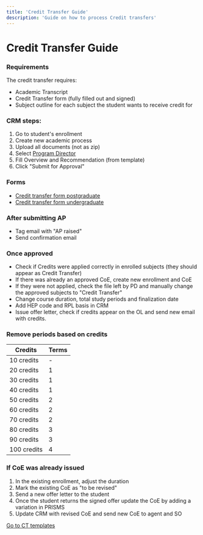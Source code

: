 ```yaml
---
title: 'Credit Transfer Guide'
description: 'Guide on how to process Credit transfers'
---
```


# Credit Transfer Guide

### Requirements

The credit transfer requires:

- Academic Transcript
- Credit Transfer form (fully filled out and signed)
- Subject outline for each subject the student wants to receive credit for

### CRM steps:

1. Go to student's enrollment
2. Create new academic process
3. Upload all documents (not as zip)
4. Select [Program Director](https://laureateaus-my.sharepoint.com/:x:/r/personal/aphillipou_torrens_edu_au/_layouts/15/doc2.aspx?sourcedoc=%7BF5C2120C-FEAA-4E7F-951D-1D8E5D577ECF%7D&file=Program%20Director%20Master%20file%2C%20AP%20assessment.xlsx&action=default&mobileredirect=true&DefaultItemOpen=1)
5. Fill Overview and Recommendation (from template)
6. Click "Submit for Approval"

### Forms
- <a href="https://torrens.blackboard.com/bbcswebdav/xid-4652141_1" target="_blank">Credit transfer form postgraduate</a>
- <a href="https://torrens.blackboard.com/bbcswebdav/xid-4652142_1" target="_blank">Credit transfer form undergraduate</a>

### After submitting AP

- Tag email with "AP raised"
- Send confirmation email

### Once approved

- Check if Credits were applied correctly in enrolled subjects (they should appear as Credit Transfer)
- If there was already an approved CoE, create new enrollment and CoE
- If they were not applied, check the file left by PD and manually change the approved subjects to "Credit Transfer"
- Change course duration, total study periods and finalization date
- Add HEP code and RPL basis in CRM
- Issue offer letter, check if credits appear on the OL and send new email with credits.

### Remove periods based on credits
| Credits | Terms |
|---------|-------|
| 10 credits | - |
| 20 credits | 1 |
| 30 credits | 1 |
| 40 credits | 1 |
| 50 credits | 2 |
| 60 credits | 2 |
| 70 credits | 2 |
| 80 credits | 3 |
| 90 credits | 3 |
| 100 credits | 4 |

### If CoE was already issued
1. In the existing enrollment, adjust the duration
2. Mark the existing CoE as "to be revised"
3. Send a new offer letter to the student
4. Once the student returns the signed offer update the CoE by adding a variation in PRISMS
5. Update CRM with revised CoE and send new CoE to agent and SO

[Go to CT templates](/email-templates/credit-transfer)